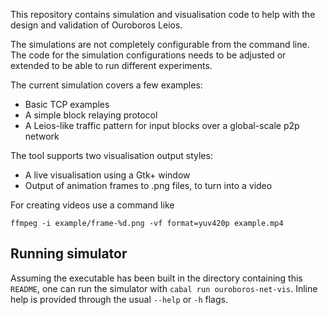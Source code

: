 This repository contains simulation and visualisation code to help with
the design and validation of Ouroboros Leios.

The simulations are not completely configurable from the command line.
The code for the simulation configurations needs to be adjusted or
extended to be able to run different experiments.

The current simulation covers a few examples:

* Basic TCP examples
* A simple block relaying protocol
* A Leios-like traffic pattern for input blocks over a global-scale p2p network

The tool supports two visualisation output styles:

* A live visualisation using a Gtk+ window
* Output of animation frames to .png files, to turn into a video

For creating videos use a command like
```
ffmpeg -i example/frame-%d.png -vf format=yuv420p example.mp4
```

## Running simulator

Assuming the executable has been built in the directory containing this `README`, one can run the simulator with `cabal run ouroboros-net-vis`. Inline help is provided through the usual `--help` or `-h` flags.
